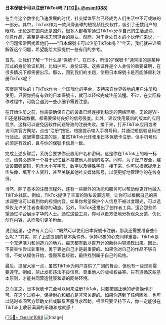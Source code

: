 **日本保號卡可以注册TikTok吗？[[TG💪+ @esim1088](https://t.me/s/esim1088)]**

在当今这个数字化飞速发展的时代，社交媒体平台已经成为人们生活中不可或缺的一部分。其中，TikTok作为一款风靡全球的短视频社交软件，吸引了无数用户的眼球。无论是在国内还是国外，很多人都希望通过TikTok分享自己的生活点滴、创意作品，甚至是寻找志同道合的朋友。然而，对于身处日本的小伙伴们来说，一个问题常常困扰着他们——“日本保號卡可以注册TikTok吗？”今天，我们就来详细解答这个问题，希望能给大家提供一些有用的参考。

首先，让我们了解一下什么是“保號卡”。在日本，所谓的“保號卡”通常指的是某种形式的身份验证机制，比如护照、身份证等。这些证件是个人身份的重要证明，在很多情况下都需要出示。那么，回到我们的主题，使用日本保號卡是否能够顺利注册TikTok呢？

答案是可以的！TikTok作为一个国际化的平台，支持来自世界各地的用户注册和使用。只要你拥有有效的日本保號卡，就可以轻松完成注册流程。不过，在实际操作过程中，可能会遇到一些小细节需要注意。

在开始注册之前，你需要确保自己的设备已经连接到稳定的网络环境。无论是Wi-Fi还是移动数据，都需要保持良好的信号强度。此外，建议使用最新的版本的应用程序，这样可以避免因软件问题导致的注册失败。接下来，打开TikTok应用或者访问其官方网站，点击“注册”按钮。根据提示输入手机号码，并通过短信验证码进行验证。这里需要注意的是，虽然TikTok允许使用日本保號卡注册，但手机号码必须是有效的，且与你的保號卡信息一致。

完成上述步骤后，系统会要求你设置用户名和密码。这是你在TikTok上的唯一标识，请务必选择一个易于记忆且不易被他人猜到的名字。同时，为了账户安全，建议设置强密码，包含大小写字母、数字以及特殊字符。接下来，你可以根据提示上传头像，填写个人资料，甚至关联其他社交媒体账号，以便更好地管理你的在线身份。

当然，除了基本的注册流程外，还有一些额外的功能和服务可以帮助你更好地融入TikTok社区。例如，TikTok提供了丰富的隐私设置选项，让你可以根据自己的需求调整谁可以看到你的视频内容。如果你希望保护个人信息不被过度曝光，可以选择仅允许关注者查看你的动态。另外，TikTok还推出了创作者工具，适合那些希望通过平台展示才华的人士。通过这些工具，你可以更方便地分析观众反馈，优化创作内容，从而吸引更多粉丝。

说到这里，也许有人会问：“既然可以使用日本保號卡注册，那我还需要准备些什么呢？”其实，除了上述提到的基本条件外，保持积极的心态同样重要。TikTok是一个充满活力和创造力的地方，每天都有数以百万计的新鲜内容涌现出来。因此，不要害怕尝试新事物，勇于表达自己才是最重要的。如果你对自己的作品不够自信，不妨从模仿开始，慢慢积累经验，最终找到属于自己的风格。

最后，提醒大家一点，虽然TikTok为用户提供了广阔的舞台，但也有一些规则需要遵守。例如，禁止发布违法不良信息，尊重他人的版权权益等。只有遵循这些基本原则，才能共同营造健康和谐的网络环境。

总而言之，日本保號卡完全可以用来注册TikTok，只要按照正确的步骤操作即可。在这个过程中，保持耐心和细心是非常关键的。如果你遇到了任何困难，也可以随时查阅官方帮助文档或联系客服寻求帮助。相信只要坚持下去，你一定能够在TikTok上收获满满的乐趣和成就感！

[[TG💪+ @esim1088](https://t.me/s/esim1088) ![Image](https://i.postimg.cc/4NQfJmqS/Snipaste-2025-05-13-00-14-12.png)]